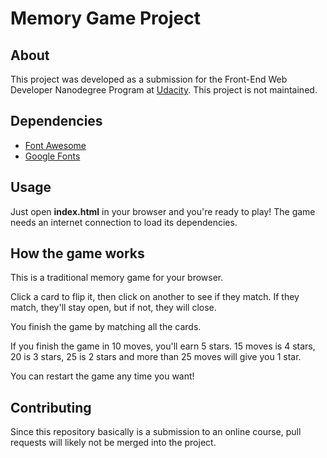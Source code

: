 # Memory Game Project

## About

This project was developed as a submission for the Front-End Web Developer Nanodegree Program at [Udacity](https://udacity.com). This project is not maintained.

## Dependencies

* [Font Awesome](https://maxcdn.bootstrapcdn.com/font-awesome/4.6.1/css/font-awesome.min.css)
* [Google Fonts](https://fonts.googleapis.com/css?family=Coda)

## Usage

Just open __index.html__ in your browser and you're ready to play! The game needs an internet connection to load its dependencies.

## How the game works

This is a traditional memory game for your browser.

Click a card to flip it, then click on another to see if they match. If they match, they'll stay open, but if not, they will close.

You finish the game by matching all the cards.

If you finish the game in 10 moves, you'll earn 5 stars. 15 moves is 4 stars, 20 is 3 stars, 25 is 2 stars and more than 25 moves will give you 1 star.

You can restart the game any time you want!

## Contributing

Since this repository basically is a submission to an online course, pull requests will likely not be merged into the project.
